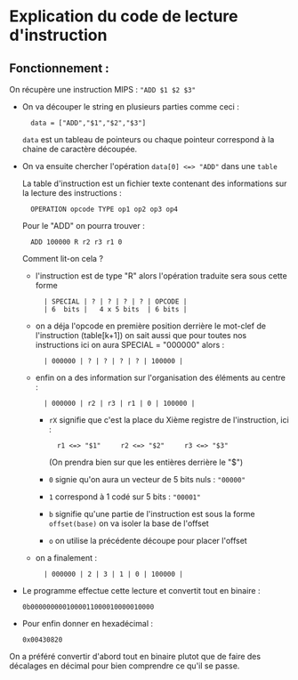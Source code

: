 # Explication du code de lecture d'instruction

## Fonctionnement :

On récupère une instruction MIPS : `"ADD $1 $2 $3"`

- On va découper le string en plusieurs parties comme ceci :

        data = ["ADD","$1","$2","$3"]

    `data` est un tableau de pointeurs ou chaque pointeur correspond à la chaine de caractère découpée.
    

- On va ensuite chercher l'opération `data[0] <=> "ADD"` dans une `table`

    La table d'instruction est un fichier texte contenant des informations sur la lecture des instructions :

        OPERATION opcode TYPE op1 op2 op3 op4

    Pour le "ADD" on pourra trouver :

        ADD 100000 R r2 r3 r1 0

    Comment lit-on cela ?
    - l'instruction est de type "R" alors l'opération traduite sera sous cette forme

            | SPECIAL | ? | ? | ? | ? | OPCODE |
            | 6  bits |   4 x 5 bits  | 6 bits |

    - on a déja l'opcode en première position derrière le mot-clef de l'instruction (table[k+1])
        on sait aussi que pour toutes nos instructions ici on aura SPECIAL = "000000"
        alors :

            | 000000 | ? | ? | ? | ? | 100000 |

    - enfin on a des information sur l'organisation des éléments au centre :

            | 000000 | r2 | r3 | r1 | 0 | 100000 |

        - `rX` signifie que c'est la place du Xième registre de l'instruction, ici :

                r1 <=> "$1"     r2 <=> "$2"     r3 <=> "$3"
            (On prendra bien sur que les entières derrière le "$")


        - `0` signie qu'on aura un vecteur de 5 bits nuls : `"00000"`

        - `1` correspond à 1 codé sur 5 bits : `"00001"`

        - `b` signifie qu'une partie de l'instruction est sous la forme `offset(base)` on va isoler la base de l'offset

        - `o` on utilise la précédente découpe pour placer l'offset

    - on a finalement :

            | 000000 | 2 | 3 | 1 | 0 | 100000 |

- Le programme effectue  cette lecture et convertit tout en binaire :

    `0b0000000001000011000010000010000`

- Pour enfin donner en hexadécimal :

    `0x00430820`

On a préféré convertir d'abord tout en binaire plutot que de faire des décalages en décimal pour bien comprendre ce qu'il se passe.

